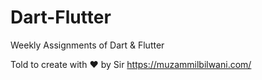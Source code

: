 # Dart-Flutter
Weekly Assignments of Dart & Flutter 

Told to create with ❤️ by Sir https://muzammilbilwani.com/
